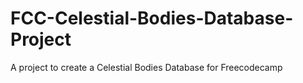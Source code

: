 # FCC-Celestial-Bodies-Database-Project
A project to create a Celestial Bodies Database for Freecodecamp
